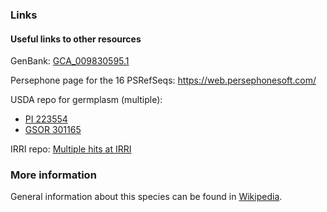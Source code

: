 ### Links
#### Useful links to other resources
GenBank: [GCA_009830595.1](https://www.ncbi.nlm.nih.gov/assembly/GCA_009830595.1/)

Persephone page for the 16 PSRefSeqs: https://web.persephonesoft.com/

USDA repo for germplasm (multiple):

* [PI 223554](https://npgsweb.ars-grin.gov/gringlobal/accessiondetail?id=1180437)
* [GSOR 301165](https://npgsweb.ars-grin.gov/gringlobal/accessiondetail?id=1882787)

IRRI repo: [Multiple hits at IRRI](https://gringlobal.irri.org/gringlobal/search)

### More information
General information about this species can be found in [Wikipedia](http://en.wikipedia.org/wiki/Oryza_sativa).
